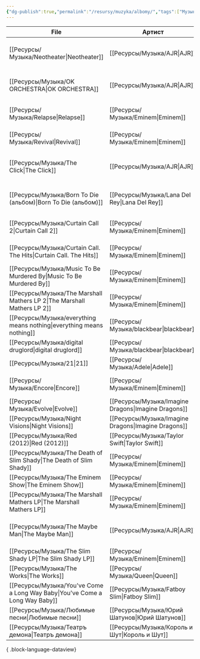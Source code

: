 ```yaml
---
{"dg-publish":true,"permalink":"/resursy/muzyka/albomy/","tags":["Музыка"]}
---
```


| File                                                                           | Артист                                                 | Оценка | Жанр                                             |
| ------------------------------------------------------------------------------ | ------------------------------------------------------ | ------ | ------------------------------------------------ |
| [[Ресурсы/Музыка/Neotheater\|Neotheater]]                                   | [[Ресурсы/Музыка/AJR\|AJR]]                         | ☆☆☆☆☆  | [[Ресурсы/Музыка/Альтернатива\|Альтернатива]] |
| [[Ресурсы/Музыка/OK ORCHESTRA\|OK ORCHESTRA]]                               | [[Ресурсы/Музыка/AJR\|AJR]]                         | ☆☆☆☆☆  | [[Ресурсы/Музыка/Альтернатива\|Альтернатива]] |
| [[Ресурсы/Музыка/Relapse\|Relapse]]                                         | [[Ресурсы/Музыка/Eminem\|Eminem]]                   | ☆☆☆☆☆  | [[Ресурсы/Музыка/Рэп\|Рэп]]                   |
| [[Ресурсы/Музыка/Revival\|Revival]]                                         | [[Ресурсы/Музыка/Eminem\|Eminem]]                   | ☆☆☆☆☆  | [[Ресурсы/Музыка/Рэп\|Рэп]]                   |
| [[Ресурсы/Музыка/The Click\|The Click]]                                     | [[Ресурсы/Музыка/AJR\|AJR]]                         | ☆☆☆☆☆  | [[Ресурсы/Музыка/Альтернатива\|Альтернатива]] |
| [[Ресурсы/Музыка/Born To Die (альбом)\|Born To Die (альбом)]]               | [[Ресурсы/Музыка/Lana Del Rey\|Lana Del Rey]]       | ★★★★★  | [[Ресурсы/Музыка/Альтернатива\|Альтернатива]] |
| [[Ресурсы/Музыка/Curtain Call 2\|Curtain Call 2]]                           | [[Ресурсы/Музыка/Eminem\|Eminem]]                   | ★★★★★  | [[Ресурсы/Музыка/Рэп\|Рэп]]                   |
| [[Ресурсы/Музыка/Curtain Call. The Hits\|Curtain Call. The Hits]]           | [[Ресурсы/Музыка/Eminem\|Eminem]]                   | ★★★★★  | [[Ресурсы/Музыка/Рэп\|Рэп]]                   |
| [[Ресурсы/Музыка/Music To Be Murdered By\|Music To Be Murdered By]]         | [[Ресурсы/Музыка/Eminem\|Eminem]]                   | ★★★★★  | [[Ресурсы/Музыка/Рэп\|Рэп]]                   |
| [[Ресурсы/Музыка/The Marshall Mathers LP 2\|The Marshall Mathers LP 2]]     | [[Ресурсы/Музыка/Eminem\|Eminem]]                   | ★★★★★  | [[Ресурсы/Музыка/Рэп\|Рэп]]                   |
| [[Ресурсы/Музыка/everything means nothing\|everything means nothing]]       | [[Ресурсы/Музыка/blackbear\|blackbear]]             | ★★★★★  | [[Поп\|Поп]]                                     |
| [[Ресурсы/Музыка/digital druglord\|digital druglord]]                       | [[Ресурсы/Музыка/blackbear\|blackbear]]             | ★★★★★  | R&B и соул                                       |
| [[Ресурсы/Музыка/21\|21]]                                                   | [[Ресурсы/Музыка/Adele\|Adele]]                     | \-     | \-                                               |
| [[Ресурсы/Музыка/Encore\|Encore]]                                           | [[Ресурсы/Музыка/Eminem\|Eminem]]                   | \-     | [[Ресурсы/Музыка/Рэп\|Рэп]]                   |
| [[Ресурсы/Музыка/Evolve\|Evolve]]                                           | [[Ресурсы/Музыка/Imagine Dragons\|Imagine Dragons]] | \-     | \-                                               |
| [[Ресурсы/Музыка/Night Visions\|Night Visions]]                             | [[Ресурсы/Музыка/Imagine Dragons\|Imagine Dragons]] | \-     | \-                                               |
| [[Ресурсы/Музыка/Red (2012)\|Red (2012)]]                                   | [[Ресурсы/Музыка/Taylor Swift\|Taylor Swift]]       | \-     | \-                                               |
| [[Ресурсы/Музыка/The Death of Slim Shady\|The Death of Slim Shady]]         | [[Ресурсы/Музыка/Eminem\|Eminem]]                   | \-     | \-                                               |
| [[Ресурсы/Музыка/The Eminem Show\|The Eminem Show]]                         | [[Ресурсы/Музыка/Eminem\|Eminem]]                   | \-     | \-                                               |
| [[Ресурсы/Музыка/The Marshall Mathers LP\|The Marshall Mathers LP]]         | [[Ресурсы/Музыка/Eminem\|Eminem]]                   | \-     | [[Ресурсы/Музыка/Рэп\|Рэп]]                   |
| [[Ресурсы/Музыка/The Maybe Man\|The Maybe Man]]                             | [[Ресурсы/Музыка/AJR\|AJR]]                         | \-     | [[Ресурсы/Музыка/Альтернатива\|Альтернатива]] |
| [[Ресурсы/Музыка/The Slim Shady LP\|The Slim Shady LP]]                     | [[Ресурсы/Музыка/Eminem\|Eminem]]                   | \-     | \-                                               |
| [[Ресурсы/Музыка/The Works\|The Works]]                                     | [[Ресурсы/Музыка/Queen\|Queen]]                     | \-     | [[Рок\|Рок]]                                     |
| [[Ресурсы/Музыка/You've Come a Long Way Baby\|You've Come a Long Way Baby]] | [[Ресурсы/Музыка/Fatboy Slim\|Fatboy Slim]]         | \-     | \-                                               |
| [[Ресурсы/Музыка/Любимые песни\|Любимые песни]]                             | [[Ресурсы/Музыка/Юрий Шатунов\|Юрий Шатунов]]       | \-     | [[Поп\|Поп]]                                     |
| [[Ресурсы/Музыка/Театръ демона\|Театръ демона]]                             | [[Ресурсы/Музыка/Король и Шут\|Король и Шут]]       | \-     | \-                                               |

{ .block-language-dataview}
